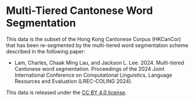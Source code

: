 # Multi-Tiered Cantonese Word Segmentation

This data is the subset of the Hong Kong Cantonese Corpus (HKCanCor)
that has been re-segmented by the multi-tiered word segmentation scheme
described in the following paper:

* Lam, Charles, Chaak Ming Lau, and Jackson L. Lee. 2024. Multi-tiered Cantonese word segmentation.
  Proceedings of the 2024 Joint International Conference on Computational Linguistics, Language Resources and Evaluation (LREC-COLING 2024).

This data is released under the
[CC BY 4.0 license](https://creativecommons.org/licenses/by/4.0/legalcode).
